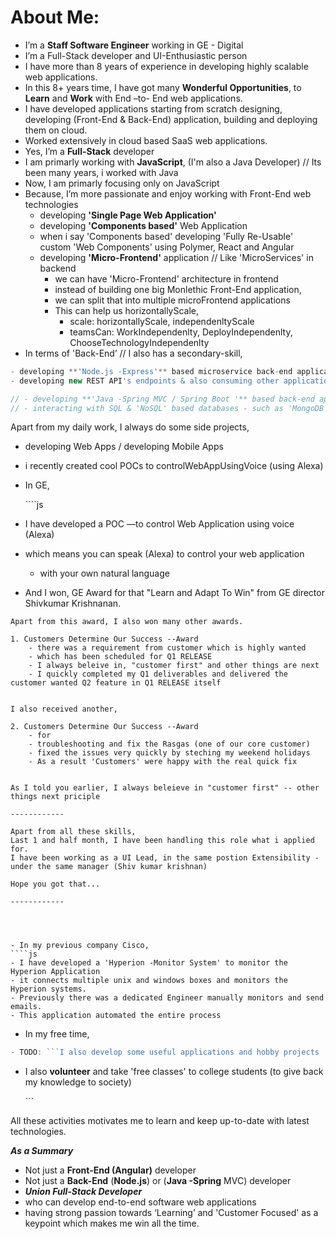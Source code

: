 # About Me:

* I’m a **Staff Software Engineer** working in GE - Digital
* I’m a Full-Stack developer and UI-Enthusiastic person
* I have more than 8 years of experience in developing highly scalable web applications.
* In this 8+ years time, I have got many **Wonderful Opportunities**, to **Learn** and **Work** with End –to- End web applications.
* I have developed applications starting from scratch designing, developing \(Front-End & Back-End\) application, building and deploying them on cloud.
* Worked extensively in cloud based SaaS web applications.
* Yes, I’m a **Full-Stack** developer
* I am primarly working with **JavaScript**, \(I'm also a Java Developer\) // Its been many years, i worked with Java 
* Now, I am primarly focusing only on JavaScript
* Because, I’m more passionate and enjoy working with Front-End web technologies
  * developing **'Single Page Web Application'**
  * developing **'Components based'** Web Application
  * when i say 'Components based' developing 'Fully Re-Usable' custom 'Web Components' using Polymer, React and Angular
  * developing **'Micro-Frontend'** application // Like 'MicroServices' in backend
    * we can have 'Micro-Frontend' architecture in frontend 
    * instead of building one big Monlethic Front-End application, 
    * we can split that into multiple microFrontend applications 
    * This can help us horizontallyScale, 
      * scale: horizontallyScale, independenltyScale
      * teamsCan: WorkIndependenlty, DeployIndependenlty, ChooseTechnologyIndependenlty  
* In terms of 'Back-End’ // I also has a secondary-skill,

```javascript
- developing **'Node.js -Express'** based microservice back-end application
- developing new REST API's endpoints & also consuming other application REST API's

// - developing **'Java -Spring MVC / Spring Boot '** based back-end applications
// - interacting with SQL & 'NoSQL' based databases - such as 'MongoDB', Oracle, MySQL,..
```

Apart from my daily work, I always do some side projects,

* developing Web Apps / developing Mobile Apps
* i recently created cool POCs to controlWebAppUsingVoice \(using Alexa\)
* In GE,

  \`\`\`\`js

* I have developed a POC —to control Web Application using voice \(Alexa\)
* which means you can speak \(Alexa\) to control your web application
  * with your own natural language
* And I won, GE Award for that "Learn and Adapt To Win" from GE director Shivkumar Krishnanan.

```text
Apart from this award, I also won many other awards.

1. Customers Determine Our Success --Award
    - there was a requirement from customer which is highly wanted
    - which has been scheduled for Q1 RELEASE
    - I always beleive in, "customer first" and other things are next
    - I quickly completed my Q1 deliverables and delivered the customer wanted Q2 feature in Q1 RELEASE itself


I also received another,

2. Customers Determine Our Success --Award
    - for
    - troubleshooting and fix the Rasgas (one of our core customer) 
    - fixed the issues very quickly by steching my weekend holidays 
    - As a result 'Customers' were happy with the real quick fix


As I told you earlier, I always beleieve in "customer first" -- other things next priciple

------------

Apart from all these skills,
Last 1 and half month, I have been handling this role what i applied for.
I have been working as a UI Lead, in the same postion Extensibility - under the same manager (Shiv kumar krishnan)

Hope you got that...

------------




- In my previous company Cisco,
````js
- I have developed a 'Hyperion -Monitor System' to monitor the Hyperion Application
- it connects multiple unix and windows boxes and monitors the Hyperion systems.
- Previously there was a dedicated Engineer manually monitors and send emails.
- This application automated the entire process
```

* In my free time,

```javascript
- TODO: ```I also develop some useful applications and hobby projects
```

* I also **volunteer** and take 'free classes' to college students \(to give back my knowledge to society\)

  \`\`\`

All these activities motivates me to learn and keep up-to-date with latest technologies.

_**As a Summary**_

* Not just a **Front-End \(Angular\)** developer
* Not just a **Back-End** \(**Node.js**\) or \(**Java -Spring** MVC\) developer
* _**Union Full-Stack Developer**_
* who can develop end-to-end software web applications
* having strong passion towards ‘Learning’ and 'Customer Focused' as a keypoint which makes me win all the time.

